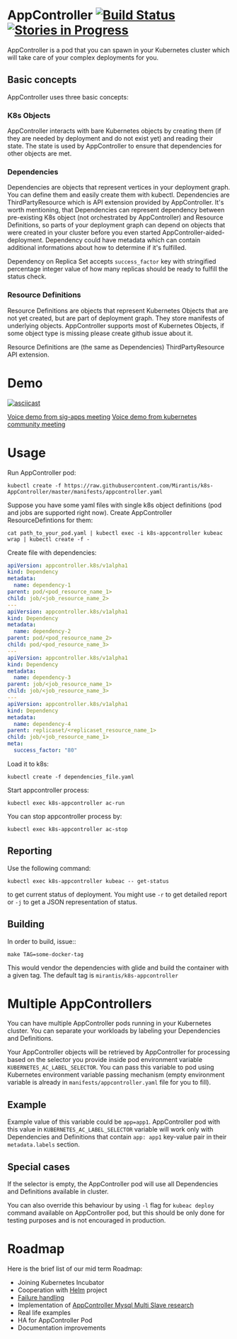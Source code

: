 AppController [![Build Status](https://travis-ci.org/Mirantis/k8s-AppController.svg?branch=master)](https://travis-ci.org/Mirantis/k8s-AppController) [![Stories in Progress](https://badge.waffle.io/Mirantis/k8s-AppController.png?label=in%20progress&title=In%20Progress)](http://waffle.io/Mirantis/k8s-AppController)
=============
AppController is a pod that you can spawn in your Kubernetes cluster which will take care of your complex deployments for you.

## Basic concepts

AppController uses three basic concepts:

### K8s Objects

AppController interacts with bare Kubernetes objects by creating them (if they are needed by deployment and do not exist yet) and reading their state. The state is used by AppController to ensure that dependencies for other objects are met.

### Dependencies

Dependencies are objects that represent vertices in your deployment graph. You can define them and easily create them with kubectl. Dependencies are ThirdPartyResource which is API extension provided by AppController. It's worth mentioning, that Dependencies can represent dependency between pre-existing K8s object (not orchestrated by AppController) and Resource Definitions, so parts of your deployment graph can depend on objects that were created in your cluster before you even started AppController-aided-deployment. Dependency could have metadata which can contain additional informations about how to determine if it's fulfilled.

Dependency on Replica Set accepts `success_factor` key with stringified percentage integer value of how many replicas should be ready to fulfill the status check.

### Resource Definitions

Resource Definitions are objects that represent Kubernetes Objects that are not yet created, but are part of deployment graph. They store manifests of underlying objects. AppController supports most of Kubernetes Objects, if some object type is missing please create github issue about it.

Resource Definitions are (the same as Dependencies) ThirdPartyResource API extension.

# Demo
[![asciicast](https://asciinema.org/a/c4ujuq2f8mv1cl16h0u5x0sl1.png)](https://asciinema.org/a/c4ujuq2f8mv1cl16h0u5x0sl1)

[Voice demo from sig-apps meeting](https://youtu.be/BXRToNV4Rdw?t=178)
[Voice demo from kubernetes community meeting](https://youtu.be/NzkoocVeFMQ?t=31)

# Usage

Run AppController pod:

`kubectl create -f https://raw.githubusercontent.com/Mirantis/k8s-AppController/master/manifests/appcontroller.yaml`

Suppose you have some yaml files with single k8s object definitions (pod and jobs are supported right now). Create AppController ResourceDefintions for them:

`cat path_to_your_pod.yaml | kubectl exec -i k8s-appcontroller kubeac wrap | kubectl create -f -`

Create file with dependencies:
```yaml
apiVersion: appcontroller.k8s/v1alpha1
kind: Dependency
metadata:
  name: dependency-1
parent: pod/<pod_resource_name_1>
child: job/<job_resource_name_2>
---
apiVersion: appcontroller.k8s/v1alpha1
kind: Dependency
metadata:
  name: dependency-2
parent: pod/<pod_resource_name_2>
child: pod/<pod_resource_name_3>
---
apiVersion: appcontroller.k8s/v1alpha1
kind: Dependency
metadata:
  name: dependency-3
parent: job/<job_resource_name_1>
child: job/<job_resource_name_3>
---
apiVersion: appcontroller.k8s/v1alpha1
kind: Dependency
metadata:
  name: dependency-4
parent: replicaset/<replicaset_resource_name_1>
child: job/<job_resource_name_1>
meta:
  success_factor: "80"
```
Load it to k8s:

`kubectl create -f dependencies_file.yaml`

Start appcontroller process:

`kubectl exec k8s-appcontroller ac-run`

You can stop appcontroller process by:

`kubectl exec k8s-appcontroller ac-stop`

## Reporting

Use the following command:

`kubectl exec k8s-appcontroller kubeac -- get-status`

to get current status of deployment. You might use `-r` to get detailed report
or `-j` to get a JSON representation of status.

## Building

In order to build, issue::

`make TAG=some-docker-tag`

This would vendor the dependencies with glide and build the container with a
given tag.  The default tag is `mirantis/k8s-appcontroller`

# Multiple AppControllers

You can have multiple AppController pods running in your Kubernetes cluster. You can separate your workloads by labeling your Dependencies and Definitions.

Your AppController objects will be retrieved by AppController for processing based on the selector you provide inside pod environment variable `KUBERNETES_AC_LABEL_SELECTOR`. You can pass this variable to pod using Kubernetes environment variable passing mechanism (empty environment variable is already in `manifests/appcontroller.yaml` file for you to fill).

## Example

Example value of this variable could be `app=app1`. AppController pod with this value in `KUBERNETES_AC_LABEL_SELECTOR` variable will work only with Dependencies and Definitions that contain `app: app1` key-value pair in their `metadata.labels` section.


## Special cases
If the selector is empty, the AppController pod will use all Dependencies and Definitions available in cluster.

You can also override this behaviour by using `-l` flag for `kubeac deploy` command available on AppController pod, but this should be only done for testing purposes and is not encouraged in production.



# Roadmap

Here is the brief list of our mid term Roadmap:

* Joining Kubernetes Incubator
* Cooperation with [Helm](https://github.com/kubernetes/helm) project
* [Failure handling](https://github.com/Mirantis/k8s-AppController/blob/master/docs/research/failure-handling.md)
* Implementation of [AppController Mysql Multi Slave research](https://github.com/Mirantis/k8s-AppController/blob/master/docs/research/lcm.md)
* Real life examples
* HA for AppController Pod
* Documentation improvements
